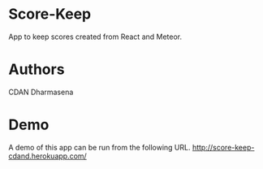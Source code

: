# Score-Keep

App to keep scores created from React and Meteor.

# Authors

CDAN Dharmasena

# Demo

A demo of this app can be run from the following URL.
http://score-keep-cdand.herokuapp.com/
